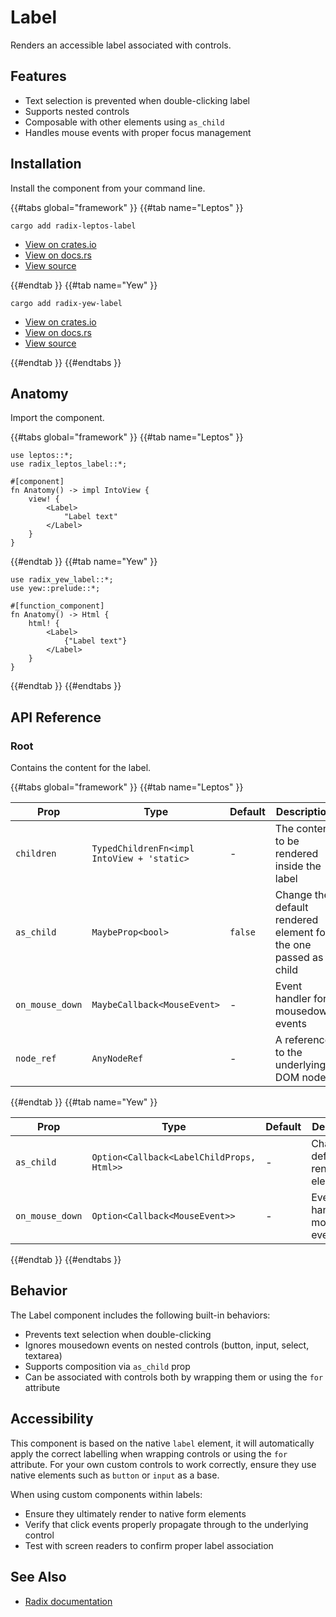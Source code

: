 # Label

Renders an accessible label associated with controls.

## Features

- Text selection is prevented when double-clicking label
- Supports nested controls
- Composable with other elements using `as_child`
- Handles mouse events with proper focus management

## Installation

Install the component from your command line.

{{#tabs global="framework" }}
{{#tab name="Leptos" }}

```shell
cargo add radix-leptos-label
```

- [View on crates.io](https://crates.io/crates/radix-leptos-label)
- [View on docs.rs](https://docs.rs/radix-leptos-label/latest/radix_leptos_label/)
- [View source](https://github.com/RustForWeb/radix/tree/main/packages/primitives/leptos/label)

{{#endtab }}
{{#tab name="Yew" }}

```shell
cargo add radix-yew-label
```

- [View on crates.io](https://crates.io/crates/radix-yew-label)
- [View on docs.rs](https://docs.rs/radix-yew-label/latest/radix_yew_label/)
- [View source](https://github.com/RustForWeb/radix/tree/main/packages/primitives/yew/label)

{{#endtab }}
{{#endtabs }}

## Anatomy

Import the component.

{{#tabs global="framework" }}
{{#tab name="Leptos" }}

```rust,ignore
use leptos::*;
use radix_leptos_label::*;

#[component]
fn Anatomy() -> impl IntoView {
    view! {
        <Label>
            "Label text"
        </Label>
    }
}
```

{{#endtab }}
{{#tab name="Yew" }}

```rust,ignore
use radix_yew_label::*;
use yew::prelude::*;

#[function_component]
fn Anatomy() -> Html {
    html! {
        <Label>
            {"Label text"}
        </Label>
    }
}
```

{{#endtab }}
{{#endtabs }}

## API Reference

### Root

Contains the content for the label.

{{#tabs global="framework" }}
{{#tab name="Leptos" }}

| Prop            | Type                                       | Default | Description                                                       |
| --------------- | ------------------------------------------ | ------- | ----------------------------------------------------------------- |
| `children`      | `TypedChildrenFn<impl IntoView + 'static>` | -       | The content to be rendered inside the label                       |
| `as_child`      | `MaybeProp<bool>`                          | `false` | Change the default rendered element for the one passed as a child |
| `on_mouse_down` | `MaybeCallback<MouseEvent>`                | -       | Event handler for mousedown events                                |
| `node_ref`      | `AnyNodeRef`                               | -       | A reference to the underlying DOM node                            |

{{#endtab }}
{{#tab name="Yew" }}

| Prop            | Type                                      | Default | Description                         |
| --------------- | ----------------------------------------- | ------- | ----------------------------------- |
| `as_child`      | `Option<Callback<LabelChildProps, Html>>` | -       | Change the default rendered element |
| `on_mouse_down` | `Option<Callback<MouseEvent>>`            | -       | Event handler for mousedown events  |

{{#endtab }}
{{#endtabs }}

## Behavior

The Label component includes the following built-in behaviors:

- Prevents text selection when double-clicking
- Ignores mousedown events on nested controls (button, input, select, textarea)
- Supports composition via `as_child` prop
- Can be associated with controls both by wrapping them or using the `for` attribute

## Accessibility

This component is based on the native `label` element, it will automatically apply the correct labelling when wrapping
controls or using the `for` attribute. For your own custom controls to work correctly, ensure they use native elements
such as `button` or `input` as a base.

When using custom components within labels:

- Ensure they ultimately render to native form elements
- Verify that click events properly propagate through to the underlying control
- Test with screen readers to confirm proper label association

## See Also

- [Radix documentation](https://www.radix-ui.com/primitives/docs/components/label)